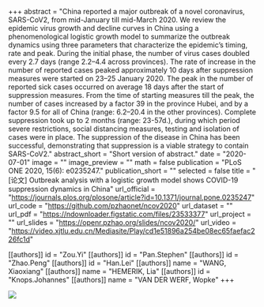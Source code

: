 +++
abstract = "China reported a major outbreak of a novel coronavirus, SARS-CoV2, from mid-January till mid-March 2020. We review the epidemic virus growth and decline curves in China using a phenomenological logistic growth model to summarize the outbreak dynamics using three parameters that characterize the epidemic’s timing, rate and peak. During the initial phase, the number of virus cases doubled every 2.7 days (range 2.2–4.4 across provinces). The rate of increase in the number of reported cases peaked approximately 10 days after suppression measures were started on 23–25 January 2020. The peak in the number of reported sick cases occurred on average 18 days after the start of suppression measures. From the time of starting measures till the peak, the number of cases increased by a factor 39 in the province Hubei, and by a factor 9.5 for all of China (range: 6.2–20.4 in the other provinces). Complete suppression took up to 2 months (range: 23-57d.), during which period severe restrictions, social distancing measures, testing and isolation of cases were in place. The suppression of the disease in China has been successful, demonstrating that suppression is a viable strategy to contain SARS-CoV2."
abstract_short = "Short version of abstract."
date = "2020-07-01"
image = ""
image_preview = ""
math = false
publication = "PLoS ONE 2020, 15(6): e0235247."
publication_short = ""
selected = false
title = "[论文] Outbreak analysis with a logistic growth model shows COVID-19 suppression dynamics in China"
url_official = "https://journals.plos.org/plosone/article?id=10.1371/journal.pone.0235247"
url_code = "https://github.com/pzhaonet/ncov2020"
url_dataset = ""
url_pdf = "https://ndownloader.figstatic.com/files/23533377"
url_project = ""
url_slides = "https://openr.pzhao.org/slides/ncov2020/"
url_video = "https://video.xjtlu.edu.cn/Mediasite/Play/cd1e51896a254be08ec65faefac226fc1d"

[[authors]]
    id = "Zou.Yi"
[[authors]]
    id = "Pan.Stephen"
[[authors]]
    id = "Zhao.Peng"
[[authors]]
    id = "Han.Lei"
[[authors]]
    name = "WANG, Xiaoxiang"
[[authors]]
    name = "HEMERIK, Lia"
[[authors]]
    id = "Knops.Johannes"
[[authors]]
    name = "VAN DER WERF, Wopke"
+++

![](../../img/publication/paper-2020-zou.jpg)
